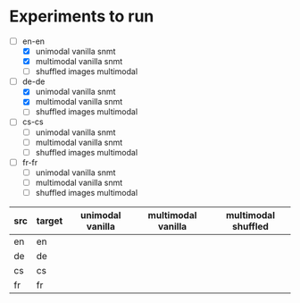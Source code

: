 # Experiments to run
- [ ] en-en
    - [x] unimodal vanilla snmt
    - [x] multimodal vanilla snmt
    - [ ] shuffled images multimodal
- [ ] de-de
    - [x] unimodal vanilla snmt
    - [x] multimodal vanilla snmt
    - [ ] shuffled images multimodal
- [ ] cs-cs
    - [ ] unimodal vanilla snmt
    - [ ] multimodal vanilla snmt
    - [ ] shuffled images multimodal
- [ ] fr-fr
    - [ ] unimodal vanilla snmt
    - [ ] multimodal vanilla snmt
    - [ ] shuffled images multimodal

| src | target | unimodal vanilla | multimodal vanilla | multimodal shuffled |
|-----|--------|------------------|--------------------|---------------------|
| en  | en     |                  |                    |                     |
| de  | de     |                  |                    |                     |
| cs  | cs     |                  |                    |                     |
| fr  | fr     |                  |                    |                     |